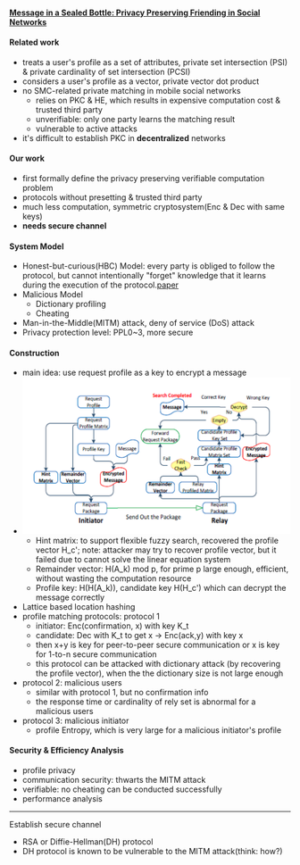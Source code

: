 #### [Message in a Sealed Bottle: Privacy Preserving Friending in Social Networks](https://arxiv.org/pdf/1207.7199.pdf)

#### Related work

- treats a user's profile as a set of attributes, private set intersection (PSI) & private cardinality of set intersection (PCSI)
- considers a user's profile as a vector, private vector dot product
- no SMC-related private matching in mobile social networks
  - relies on PKC & HE, which results in expensive computation cost & trusted third party
  - unverifiable: only one party learns the matching result
  - vulnerable to active attacks
- it's difficult to establish PKC in **decentralized** networks

#### Our work

- first formally define the privacy preserving verifiable computation problem
- protocols without presetting & trusted third party
- much less computation, symmetric cryptosystem(Enc & Dec with same keys)
- **needs secure channel**

#### System Model

- Honest-but-curious(HBC) Model: every party is obliged to follow the protocol, but cannot intentionally "forget" knowledge that it learns during the execution of the protocol.[paper](https://ocw.mit.edu/courses/electrical-engineering-and-computer-science/6-876j-advanced-topics-in-cryptography-spring-2003/lecture-notes/lec050703.pdf)
- Malicious Model
  - Dictionary profiling
  - Cheating
- Man-in-the-Middle(MITM) attack, deny of service (DoS) attack
- Privacy protection level: PPL0~3, more secure

#### Construction

- main idea: use request profile as a key to encrypt a message
- ![procedure](5.png)
  - Hint matrix: to support flexible fuzzy search, recovered the profile vector H_c'; note: attacker may try to recover profile vector, but it failed due to cannot solve the linear equation system
  - Remainder vector: H(A_k) mod p, for prime p large enough, efficient, without wasting the computation resource
  - Profile key: H(H(A_k)), candidate key H(H_c') which can decrypt the message correctly
- Lattice based location hashing
- profile matching protocols: protocol 1
  - initiator: Enc(confirmation, x) with key K_t
  - candidate: Dec with K_t to get x -> Enc(ack,y) with key x
  - then x+y is key for peer-to-peer secure communication or x is key for 1-to-n secure communication
  - this protocol can be attacked with dictionary attack (by recovering the profile vector), when the the dictionary size is not large enough
- protocol 2: malicious users
  - similar with protocol 1, but no confirmation info
  - the response time or cardinality of rely set is abnormal for a malicious users
- protocol 3: malicious initiator
  - profile Entropy, which is very large for a malicious initiator's profile

#### Security & Efficiency Analysis

- profile privacy
- communication security: thwarts the MITM attack
- verifiable: no cheating can be conducted successfully
- performance analysis

***

Establish secure channel

- RSA or Diffie-Hellman(DH) protocol
- DH protocol is known to be vulnerable to the MITM attack(think: how?)

